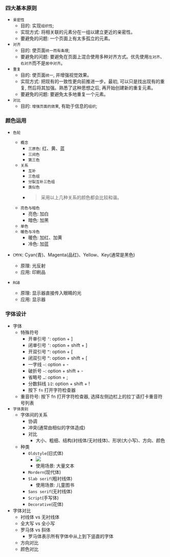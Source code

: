 <!--
abbrlink: u44u2g4w
-->

### 四大基本原则

* `亲密性`
  * 目的: 实现`组织性`;
  * 实现方式: 将相关联的元素分在一组以建立更近的亲密性。
  * 要避免的问题: 一个页面上有太多孤立的元素。
* `对齐`
  * 目的: 使页面`统一而有条理`;
  * 要避免的问题: 要避免在页面上混合使用多种对齐方式。优先使用`左对齐`、`右对齐`而不是`居中对齐`。
* `重复`
  * 目的: 使页面`统一`, 并增强视觉效果。
  * 实现方式: 把现有的一致性更向前推进一步。最初, 可以只是找出现有的重复, 然后将其加强。熟悉了这种思想之后, 再开始创建新的重复元素。
  * 要避免的问题: 要避免太多地重复一个元素。
* `对比`
  * 目的: `增强页面的效果`, 有助于信息的`组织`;

### 颜色运用

* `色轮`
  * `概念`
    * `三原色`: 红、黄、蓝
    * `三间色`
    * `第三色`
  * `关系`
    * `互补`
    * `三色组`
    * `分裂互补三色组`
    * `类似色`
    * > 采用以上几种关系的颜色都会比较和谐。
  * `亮色与暗色`
    * 亮色: 加白
    * 暗色: 加黑
  * `单色`
  * `暖色与冷色`
    * 暖色: 加红、加黄
    * 冷色: 加蓝

* `CMYK`: Cyan(青)、Magenta(品红)、Yellow、Key(通常是黑色)
  * 原理: 光反射
  * 应用: 印刷品
* `RGB`
  * 原理: 显示器直接传入眼睛的光
  * 应用: 显示器

### 字体设计

* 字体
  * 特殊符号
    * 开单引号 `‘`: option + ]
    * 闭单引号 `’`: option + shift + ]
    * 开双引号 `“`: option + [
    * 闭双引号 `”`: option + shift + [
    * 一字线 `–`: option + -
    * 破折号 `—`: option + shift + -
    * 省略号 `…`: option + ;
    * 分数斜线 `1⁄2`: option + shift + !
    * 按下 `fn` 打开字符检查器
  * 重音符号: 按下 fn 打开字符检查器, 选择左侧边栏上的拉丁语打卡重音符号列表
* `字体类别`
  * 字体间的关系
    * 协调
    * 冲突(通常由相似的字体造成)
    * 对比
      * 大小、粗细、结构(衬线体/无衬线体)、形状(大小写)、方向、颜色
  * 种类
    * `Oldstyle`(旧式体)
      * ![](http://with.muyunyun.cn/af9d00410581710e48fdd2b4854c84b5.jpg)
      * 使用场景: 大量文本
    * `Mordern`(现代体)
    * `Slab serif`(粗衬线体)
      * 使用场景: 儿童图书
    * `Sans serif`(无衬线体)
    * `Script`(手写体)
    * `Decorative`(花体)
* 字体对比
  * 衬线体 vs 无衬线体
  * 全大写 vs 全小写
  * 罗马体 vs 斜体
    * 罗马体表示所有字体中从上到下竖直的字体
  * 方向对比
  * 颜色对比

